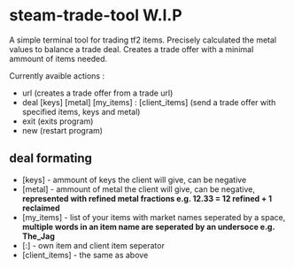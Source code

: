 # steam-trade-tool W.I.P

A simple terminal tool for trading tf2 items.
Precisely calculated the metal values to balance a trade deal.
Creates a trade offer with a minimal ammount of items needed.

Currently avaible actions :
- url (creates a trade offer from a trade url)
- deal [keys] [metal] [my_items] : [client_items] (send a trade offer with specified items, keys and metal)
- exit (exits program)
- new (restart program)

## deal formating

- [keys] - ammount of keys the client will give, can be negative
- [metal] - ammount of metal the client will give, can be negative, **represented with refined metal fractions e.g. 12.33 = 12 refined + 1 reclaimed**
- [my_items] - list of your items with market names seperated by a space, **multiple words in an item name are seperated by an undersoce e.g. The_Jag**
- [:] - own item and client item seperator
- [client_items] - the same as above  
